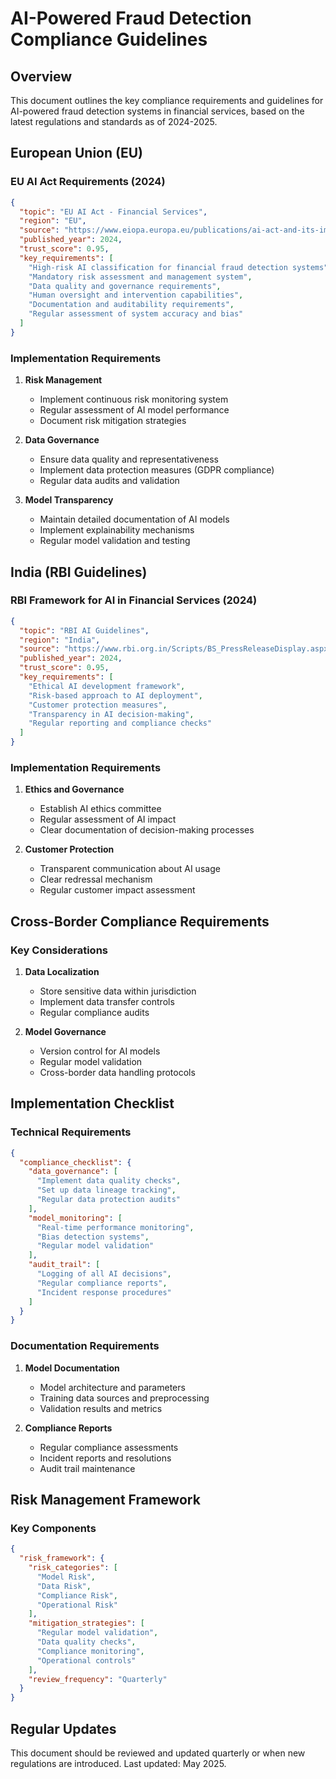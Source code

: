 # AI-Powered Fraud Detection Compliance Guidelines

## Overview
This document outlines the key compliance requirements and guidelines for AI-powered fraud detection systems in financial services, based on the latest regulations and standards as of 2024-2025.

## European Union (EU)

### EU AI Act Requirements (2024)
```json
{
  "topic": "EU AI Act - Financial Services",
  "region": "EU",
  "source": "https://www.eiopa.europa.eu/publications/ai-act-and-its-impacts-european-financial-sector",
  "published_year": 2024,
  "trust_score": 0.95,
  "key_requirements": [
    "High-risk AI classification for financial fraud detection systems",
    "Mandatory risk assessment and management system",
    "Data quality and governance requirements",
    "Human oversight and intervention capabilities",
    "Documentation and auditability requirements",
    "Regular assessment of system accuracy and bias"
  ]
}
```

### Implementation Requirements
1. **Risk Management**
   - Implement continuous risk monitoring system
   - Regular assessment of AI model performance
   - Document risk mitigation strategies

2. **Data Governance**
   - Ensure data quality and representativeness
   - Implement data protection measures (GDPR compliance)
   - Regular data audits and validation

3. **Model Transparency**
   - Maintain detailed documentation of AI models
   - Implement explainability mechanisms
   - Regular model validation and testing

## India (RBI Guidelines)

### RBI Framework for AI in Financial Services (2024)
```json
{
  "topic": "RBI AI Guidelines",
  "region": "India",
  "source": "https://www.rbi.org.in/Scripts/BS_PressReleaseDisplay.aspx?prid=59377",
  "published_year": 2024,
  "trust_score": 0.95,
  "key_requirements": [
    "Ethical AI development framework",
    "Risk-based approach to AI deployment",
    "Customer protection measures",
    "Transparency in AI decision-making",
    "Regular reporting and compliance checks"
  ]
}
```

### Implementation Requirements
1. **Ethics and Governance**
   - Establish AI ethics committee
   - Regular assessment of AI impact
   - Clear documentation of decision-making processes

2. **Customer Protection**
   - Transparent communication about AI usage
   - Clear redressal mechanism
   - Regular customer impact assessment

## Cross-Border Compliance Requirements

### Key Considerations
1. **Data Localization**
   - Store sensitive data within jurisdiction
   - Implement data transfer controls
   - Regular compliance audits

2. **Model Governance**
   - Version control for AI models
   - Regular model validation
   - Cross-border data handling protocols

## Implementation Checklist

### Technical Requirements
```json
{
  "compliance_checklist": {
    "data_governance": [
      "Implement data quality checks",
      "Set up data lineage tracking",
      "Regular data protection audits"
    ],
    "model_monitoring": [
      "Real-time performance monitoring",
      "Bias detection systems",
      "Regular model validation"
    ],
    "audit_trail": [
      "Logging of all AI decisions",
      "Regular compliance reports",
      "Incident response procedures"
    ]
  }
}
```

### Documentation Requirements
1. **Model Documentation**
   - Model architecture and parameters
   - Training data sources and preprocessing
   - Validation results and metrics

2. **Compliance Reports**
   - Regular compliance assessments
   - Incident reports and resolutions
   - Audit trail maintenance

## Risk Management Framework

### Key Components
```json
{
  "risk_framework": {
    "risk_categories": [
      "Model Risk",
      "Data Risk",
      "Compliance Risk",
      "Operational Risk"
    ],
    "mitigation_strategies": [
      "Regular model validation",
      "Data quality checks",
      "Compliance monitoring",
      "Operational controls"
    ],
    "review_frequency": "Quarterly"
  }
}
```

## Regular Updates
This document should be reviewed and updated quarterly or when new regulations are introduced. Last updated: May 2025.
